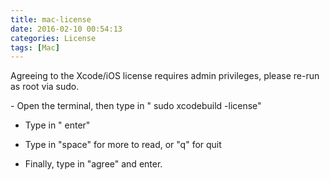 ```yaml
---
title: mac-license
date: 2016-02-10 00:54:13
categories: License
tags: [Mac]
---
```



Agreeing to the Xcode/iOS license requires admin privileges, please re-run as root via sudo.


﻿- Open the terminal, then type in " sudo xcodebuild -license"

- Type in " enter"

- Type in "space" for more to read, or "q" for quit

- Finally, type in "agree" and enter.
